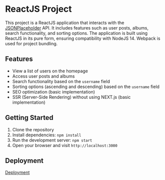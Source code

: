 # ReactJS Project

This project is a ReactJS application that interacts with the [JSONPlaceholder](https://jsonplaceholder.typicode.com/) API. It includes features such as user posts, albums, search functionality, and sorting options. The application is built using ReactJS in its pure form, ensuring compatibility with NodeJS 14. Webpack is used for project bundling.

## Features

- View a list of users on the homepage
- Access user posts and albums
- Search functionality based on the `username` field
- Sorting options (ascending and descending) based on the `username` field
- SEO optimization (basic implementation)
- SSR (Server-Side Rendering) without using NEXT.js (basic implementation)

## Getting Started

1. Clone the repository
2. Install dependencies: `npm install`
3. Run the development server: `npm start`
4. Open your browser and visit `http://localhost:3000`

## Deployment

[Deployment](https://ponomarek.github.io/LinkLoomHub/)
